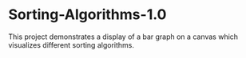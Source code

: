 # Sorting-Algorithms-1.0

This project demonstrates a display of a bar graph on a canvas which visualizes different sorting algorithms.
